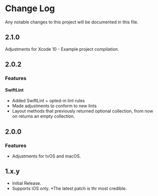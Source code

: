 # Change Log
Any notable changes to this project will be documented in this file.

## 2.1.0

Adjustments for Xcode 10 - Example project compilation.

## 2.0.2

### Features

#### SwiftLint
* Added SwiftLint + opted-in lint rules
* Made adjustments to conform to new lints
* Layout methods that previously returned optional collection, from now on returns an empty collection.

## 2.0.0

### Features
* Adjustments for tvOS and macOS.

## 1.x.y

* Initial Release. 
* Supports iOS only. 
*The latest patch is thr most credible.
